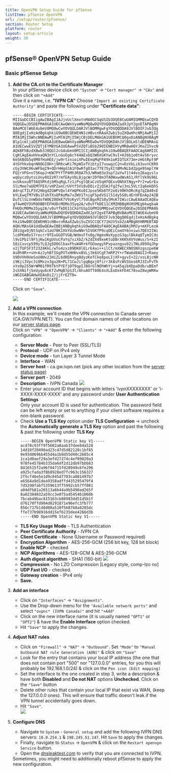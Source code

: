 ```yaml
---
title: OpenVPN Setup Guide for pfSense
listItem: pfSense OpenVPN
url: /setup/router/pfsense/
section: Router Setup
platform: router
layout: setup-article
weight: 30
---
```

## pfSense® OpenVPN Setup Guide

### Basic pfSense Setup

1.  **Add the CA.crt to the Certificate Manager**  
    In your pfSense device click on `"System"` -> `"Cert manager"` -> `"CAs"` and then click on `"+Add"`  
    Give it a name, i.e. **"IVPN CA"** 
    Choose `"Import an existing Certificate Authority"` and paste the following under **"Certificate data"**:  

    ```
    -----BEGIN CERTIFICATE-----
    MIIGoDCCBIigAwIBAgIJAJjvUclXmxtnMA0GCSqGSIb3DQEBCwUAMIGMMQswCQYD
    VQQGEwJDSDEPMA0GA1UECAwGWnVyaWNoMQ8wDQYDVQQHDAZadXJpY2gxETAPBgNV
    BAoMCElWUE4ubmV0MQ0wCwYDVQQLDARJVlBOMRgwFgYDVQQDDA9JVlBOIFJvb3Qg
    Q0EgdjIxHzAdBgkqhkiG9w0BCQEWEHN1cHBvcnRAaXZwbi5uZXQwHhcNMjAwMjI2
    MTA1MjI5WhcNNDAwMjIxMTA1MjI5WjCBjDELMAkGA1UEBhMCQ0gxDzANBgNVBAgM
    Blp1cmljaDEPMA0GA1UEBwwGWnVyaWNoMREwDwYDVQQKDAhJVlBOLm5ldDENMAsG
    A1UECwwESVZQTjEYMBYGA1UEAwwPSVZQTiBSb290IENBIHYyMR8wHQYJKoZIhvcN
    AQkBFhBzdXBwb3J0QGl2cG4ubmV0MIICIjANBgkqhkiG9w0BAQEFAAOCAg8AMIIC
    CgKCAgEAxHVeaQN3nYCLnGoEg6cY44AExbQ3W6XGKYwC9vI+HJbb1o0tAv56ryvc
    6eS6BdG5q9M8fHaHEE/jw9rtznioiXPwIEmqMqFPA9k1oRIQTGX73m+zHGtRpt9P
    4tGYhkvbqnN0OGI0H+j9R6cwKi7KpWIoTVibtyI7uuwgzC2nvDzVkLi63uvnCKRX
    cGy3VWC06uWFbqI9+QDrHHgdJA1F0wRfg0Iac7TE75yXItBMvNLbdZpge9SmplYW
    FQ2rVPG+n75KepJ+KW7PYfTP4Mh3R8A7h3/WRm03o3spf2aYw71t44voZ6agvslv
    wqGyczDytsLUny0U2zR7/mfEAyVbL8jqcWr2Df0m3TA0WxwdWvA51/RflVk9G96L
    ncUkoxuBT56QSMtdjbMSqRgLfz1iPsglQEaCzUSqHfQExvONhXtNgy+Pr2+wGrEu
    SlLMee7aUEMTFEX/vHPZanCrUVYf5Vs8vDOirZjQSHJfgZfwj3nL5VLtIq6ekDhS
    AdrqCTILP3V2HbgdZGWPVQxl4YmQPKo0IJpse5Kb6TF2o0i90KhORcKg7qZA40sE
    bYLEwqTM7VBs1FahTXsOPAoMa7xZWV1TnigF5pdVS1l51dy5S8L4ErHFEnAp242B
    DuTClSLVnWDdofW0EZ0OkK7V9zKyVl75dlBgxMIS0y5MsK7IWicCAwEAAaOCAQEw
    gf4wHQYDVR0OBBYEFHUDcMOMo35yg2A/v0uYfkDE11CXMIHBBgNVHSMEgbkwgbaA
    FHUDcMOMo35yg2A/v0uYfkDE11CXoYGSpIGPMIGMMQswCQYDVQQGEwJDSDEPMA0G
    A1UECAwGWnVyaWNoMQ8wDQYDVQQHDAZadXJpY2gxETAPBgNVBAoMCElWUE4ubmV0
    MQ0wCwYDVQQLDARJVlBOMRgwFgYDVQQDDA9JVlBOIFJvb3QgQ0EgdjIxHzAdBgkq
    hkiG9w0BCQEWEHN1cHBvcnRAaXZwbi5uZXSCCQCY71HJV5sbZzAMBgNVHRMEBTAD
    AQH/MAsGA1UdDwQEAwIBBjANBgkqhkiG9w0BAQsFAAOCAgEAABAjRMJy+mXFLezA
    Z8iUgxOjNtSqkCv1aU78K1XkYUzbwNNrSIVGKfP9cqOEiComXY6nniws7QEV2IWi
    lcdPKm0x57recrr9TExGGOTVGB/WdmsFfn0g/HgmxNvXypzG3qulBk4qQTymICds
    l9vIPb1l9FSjKw1KgUVuCPaYq7xiXbZ/kZdZX49xeKtoDBrXKKhXVYoWus/S+k2I
    S8iCxvcp599y7LQJg5DOGlbaxFhsW4R+kfGOaegyhPvpaznguv02i7NLd99XqJhp
    v2jTUF5F3T23Z4KkL/wTo4zxz09DKOlELrE4ai++ilCt/mXWECXNOSNXzgszpe6W
    As0h9R++sH+AzJyhBfIGgPUTxHHHvxBVLj3k6VCgF7mRP2Y+rTWa6d8AGI2+Raey
    V9DVVH9UeSoU0Hv2JHiZL6dRERnyg8dyzKeTCke8poLIjXF+gyvI+22/xsL8jcNH
    i9Kji3Vpc3i0Mxzx3gu2N+PL71CwJilgqBgxj0firr3k8sFcWVSGos6RJ3IvFvTh
    xYx0p255WrWM01fR9TktPYEfjDT9qpIJ8OrGlNOhWhYj+a45qibXDpaDdb/uBEmf
    2sSXNifjSeUyqu6cKfZvMqB7pS3l/AhuAOTT80E4sXLEoDxkFD4C78swZ8wyWRKw
    sWGIGABGAHwXEAoDiZ/jjFrEZT0=
    -----END CERTIFICATE-----
    ```

    Click on `"Save"`.  

    ![](/images-static/uploads/install-openvpn-pfsense-2.4.3-010.png)

2.  **Add a VPN connection**  
    In this example, we'll create the VPN connection to Canada server (CA.GW.IVPN.NET). You can find domain names of other locations on our [server status page](/status/).  
    Click on `"VPN"` -> `"OpenVPN"` -> `"Clients"` -> `"+Add"` & enter the following configuration:  

    *   **Server Mode** - Peer to Peer (SSL/TLS)
    *   **Protocol** - UDP on IPv4 only
    *   **Device mode** - tun Layer 3 Tunnel Mode
    *   **Interface** - WAN
    *   **Server host** - ca.gw.ivpn.net (pick any other location from the [server status page](/status/))
    *   **Server port** - 2049
    *   **Description** - IVPN Canada
        ![](/images-static/uploads/install-openvpn-pfsense-2.4.3-020.png)
    *   Enter your account ID that begins with letters 'ivpnXXXXXXXX' or 'i-XXXX-XXXX-XXXX' and any password under **User Authentication Settings**  
        <div markdown="1" class="notice notice--info">
        Only your account ID is used for authentication. The password field can be left empty or set to anything if your client software requires a non-blank password.
        </div>
    *   Check **Use a TLS Key** option under **TLS Configuration** -> uncheck the **Automatically generate a TLS Key** option and past the following & past the following under **TLS Key**  
        ```
        -----BEGIN OpenVPN Static key V1-----
        ac470c93ff9f5602a8aab37dee84a528
        14d10f20490ad23c47d5d82120c1bf85
        9e93d0696b455d4a1b8d55d40c2685c4
        1ca1d0aef29a3efd27274c4ef09020a3
        978fe45784b335da6df2d12db97bbb83
        8416515f2a96f04715fd28949c6fe296
        a925cfada3f8b8928ed7fc963c156327
        2f5cf46e5e1d9c845d7703ca881497b7
        e6564a9d1dea9358adffd435295479f4
        7d5298fabf5359613ff5992cb57ff081
        a04dfb81a26513a6b44a9b5490ad265f
        8a02384832a59cc3e075ad545461060b
        7bcab49bac815163cb80983dd51d5b1f
        d76170ffd904d8291071e96efc3fb777
        856c717b148d08a510f5687b8a8285dc
        ffe737b98916dd15ef6235dee4266d3b
        -----END OpenVPN Static key V1-----
        ```
    *   **TLS Key Usage Mode** - TLS Authentication
    *   **Peer Certificate Authority** - IVPN CA
    *   **Client Certificate** - None (Username or Password required)
    *   **Encryption Algorithm** - AES-256-GCM (256 bit key, 128 bit block)
    *   **Enable NCP** - checked
    *   **NCP Algorithms** - AES-128-GCM & AES-256-GCM
    *   **Auth digest algorithm** - SHA1 (160-bit)
        ![](/images-static/uploads/install-openvpn-pfsense-2.4.3-030.png)
    *   **Compression** - No LZO Compression [Legacy style, comp-lzo no]
    *   **UDP Fast I/O** - checked.
    *   **Gateway creation** - IPv4 only
    *   **Save.**

3.  **Add an interface**  

    * Click on `"Interfaces"` -> `"Assignments"`.
    * Use the Drop-down menu for the `"Available network ports"` and select `"ovpnc* (IVPN Canada)"` and hit `"+Add"`
    * Click on the new interface name (it is usually named `"OPT1"` or `"OPT2"`) & have the **Enable Interface** option checked.
    * Hit `"Save"` to apply the changes.

4.  **Adjust NAT rules**  

    *   Click on `"Firewall"` -> `"NAT"` -> `"Outbound"`. Set `"Mode"` to `"Manual Outbound NAT rule Generation (AON)"` & click on `"Save"`
    *   Look for the entry that contains your local IP address (the one that does not contain port "500" nor "127.0.0.0" entries, for you this will probably be 192.168.1.0/24) & click on the `Pen icon (Edit mapping)`
    *   Set the interface to the one created in step 3, write a description & have both **Disabled** and **Do not NAT** options **Unchecked**. Click on the `"Save"` button
    *   Delete other rules that contain your local IP that exist via WAN, (keep the 127.0.0.0 ones). This will ensure that traffic doesn't leak if the VPN tunnel accidentally goes down.
    *   Hit `"Save"`.  
        ![](/images-static/uploads/install-openvpn-pfsense-2.4.3-040.png)

5.  **Configure DNS**

    * Navigate to `System` - `General setup` and add the following IVPN DNS servers: `10.0.254.1` & `198.245.51.147`. Hit `Save` to apply the changes.
    * Finally, navigate to `Status` -> `OpenVPN` & click on the `Restart openvpn Service` button.
    * Open the [dnsleaktest.com](https://dnsleaktest.com/) to verify that you are connected to IVPN.

    <div markdown="1" class="notice notice--warning">
    Sometimes, you might need to additionally reboot pfSense to apply the new configuration.
    </div>
